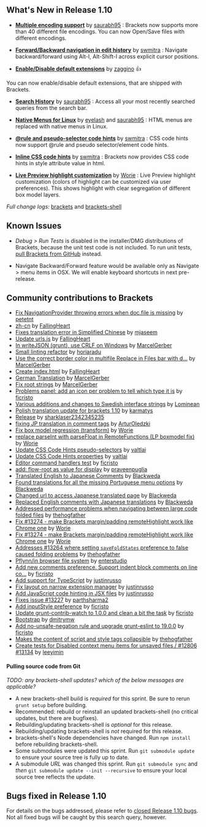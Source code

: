 What's New in Release 1.10
-------------------------

*  **[Multiple encoding support](https://github.com/adobe/brackets/pull/13412)** by [saurabh95](https://github.com/saurabh95) :
Brackets now supports more than 40 different file encodings. You can now Open/Save files with different encodings.
 
*  **[Forward/Backward navigation in edit history](https://github.com/adobe/brackets/pull/13418)** by [swmitra](https://github.com/swmitra) :
Navigate backward/forward using Alt-I, Alt-Shift-I across explicit cursor positions.
 
*  **[Enable/Disable default extensions](https://github.com/adobe/brackets/pull/13136)** by [zaggino](https://github.com/zaggino) 👍 

You can now enable/disable default extensions, that are shipped with Brackets.
 
*  **[Search History](https://github.com/adobe/brackets/pull/13237)** by [saurabh95](https://github.com/saurabh95) :
Access all your most recently searched queries from the search bar. 
 
*  **[Native Menus for Linux](https://github.com/adobe/brackets-shell/pull/602)** by [eyelash](https://github.com/eyelash) and [saurabh95](https://github.com/saurabh95) :
HTML menus are replaced with native menus in Linux.
 
*  **[@rule and pseudo-selector code hints](https://github.com/adobe/brackets/pull/13295)** by [swmitra](https://github.com/swmitra) :
CSS code hints now support @rule and pseudo selector/element code hints. 
 
*  **[Inline CSS code hints](https://github.com/adobe/brackets/pull/13270)** by [swmitra](https://github.com/swmitra) :
Brackets now provides CSS code hints in style attribute value in html.

*  **[Live Preview highlight customization](https://github.com/adobe/brackets/pull/12949)** by [Worie](https://github.com/Worie) :
Live Preview highlight customization (colors of highlight can be customized via user preferences). This shows highlight with clear segregation of different box model layers.


_Full change logs:_ [brackets](https://github.com/adobe/brackets/compare/release-1.9...release-1.10#commits_bucket) and [brackets-shell](https://github.com/adobe/brackets-shell/compare/release-1.9...release-1.10#commits_bucket)



Known Issues
------------
* _Debug > Run Tests_ is disabled in the installer/DMG distributions of Brackets, because the unit test code is not included. To run unit tests, [pull Brackets from GitHub](https://github.com/adobe/brackets/wiki/How-to-Hack-on-Brackets#wiki-getcode) instead.

* Navigate Backward/Forward feature would be available only as Navigate > menu items in OSX. We will enable keyboard shortcuts in next pre-release.

Community contributions to Brackets
-----------------------------------

* [Fix NavigationProvider throwing errors when doc.file is missing](https://github.com/adobe/brackets/pull/13492) by [petetnt](https://github.com/petetnt)
* [zh-cn](https://github.com/adobe/brackets/pull/13473) by [FallingHeart](https://github.com/FallingHeart)
* [Fixes translation error in Simplified Chinese](https://github.com/adobe/brackets/pull/13463) by [mjaseem](https://github.com/mjaseem)
* [Update urls.js](https://github.com/adobe/brackets/pull/13459) by [FallingHeart](https://github.com/FallingHeart)
* [In writeJSON (grunt), use CRLF on Windows](https://github.com/adobe/brackets/pull/13458) by [MarcelGerber](https://github.com/MarcelGerber)
* [Small linting refactor](https://github.com/adobe/brackets/pull/13452) by [horiaradu](https://github.com/horiaradu)
* [Use the correct border color in multifile Replace in Files bar with d…](https://github.com/adobe/brackets/pull/13449) by [MarcelGerber](https://github.com/MarcelGerber)
* [Create index.html](https://github.com/adobe/brackets/pull/13446) by [FallingHeart](https://github.com/FallingHeart)
* [German Translation](https://github.com/adobe/brackets/pull/13436) by [MarcelGerber](https://github.com/MarcelGerber)
* [Fix root strings](https://github.com/adobe/brackets/pull/13435) by [MarcelGerber](https://github.com/MarcelGerber)
* [Problems panel: add an icon per problem to tell which type it is](https://github.com/adobe/brackets/pull/13430) by [ficristo](https://github.com/ficristo)
* [Various additions and changes to Swedish interface strings](https://github.com/adobe/brackets/pull/13404) by [Lominean](https://github.com/Lominean)
* [Polish translation update for brackets 1.10](https://github.com/adobe/brackets/pull/13398) by [karmatys](https://github.com/karmatys)
* [Release](https://github.com/adobe/brackets/pull/13373) by [sharklaser2342345235](https://github.com/sharklaser2342345235)
* [fixing JP translation in comment tags](https://github.com/adobe/brackets/pull/13363) by [ArturOledzki](https://github.com/ArturOledzki)
* [Fix box model regression (transform)](https://github.com/adobe/brackets/pull/13357) by [Worie](https://github.com/Worie)
* [replace parseInt with parseFloat in RemoteFunctions (LP boxmodel fix)](https://github.com/adobe/brackets/pull/13353) by [Worie](https://github.com/Worie)
* [Update CSS Code Hints pseudo-selectors](https://github.com/adobe/brackets/pull/13345) by [valtlai](https://github.com/valtlai)
* [Update CSS Code Hints properties](https://github.com/adobe/brackets/pull/13344) by [valtlai](https://github.com/valtlai)
* [Editor command handlers test](https://github.com/adobe/brackets/pull/13337) by [ficristo](https://github.com/ficristo)
* [add: flow-root as value for display](https://github.com/adobe/brackets/pull/13334) by [praveenpuglia](https://github.com/praveenpuglia)
* [Translated English to Japanese Comments](https://github.com/adobe/brackets/pull/13327) by [Blackweda](https://github.com/Blackweda)
* [Found translations for all the missing Portuguese menu options](https://github.com/adobe/brackets/pull/13323) by [Blackweda](https://github.com/Blackweda)
* [Changed url to access Japanese translated page](https://github.com/adobe/brackets/pull/13321) by [Blackweda](https://github.com/Blackweda)
* [Replaced English comments with Japanese translations](https://github.com/adobe/brackets/pull/13320) by [Blackweda](https://github.com/Blackweda)
* [Addressed performance problems when navigating between large code folded files](https://github.com/adobe/brackets/pull/13310) by [thehogfather](https://github.com/thehogfather)
* [Fix #13274 - make Brackets margin/padding remoteHighlight work like Chrome one](https://github.com/adobe/brackets/pull/13297) by [Worie](https://github.com/Worie)
* [Fix #13274 - make Brackets margin/padding remoteHighlight work like Chrome one](https://github.com/adobe/brackets/pull/13288) by [Worie](https://github.com/Worie)
* [Addresses #13264 where setting `saveFoldStates` preference to false caused folding problems](https://github.com/adobe/brackets/pull/13269) by [thehogfather](https://github.com/thehogfather)
* [Pflynn/in browser file system](https://github.com/adobe/brackets/pull/13265) by [enterstudio](https://github.com/enterstudio)
* [Add new comments preference. Support indent block comments on line co…](https://github.com/adobe/brackets/pull/13254) by [ficristo](https://github.com/ficristo)
* [Add support for TypeScript](https://github.com/adobe/brackets/pull/13250) by [justinrusso](https://github.com/justinrusso)
* [Fix layout on narrow extension manager](https://github.com/adobe/brackets/pull/13245) by [justinrusso](https://github.com/justinrusso)
* [Add JavaScript code hinting in JSX files](https://github.com/adobe/brackets/pull/13243) by [justinrusso](https://github.com/justinrusso)
* [Fixes issue #13227](https://github.com/adobe/brackets/pull/13235) by [parthsharma2](https://github.com/parthsharma2)
* [Add inputStyle preference](https://github.com/adobe/brackets/pull/13216) by [ficristo](https://github.com/ficristo)
* [Update grunt-contrib-watch to 1.0.0 and clean a bit the task](https://github.com/adobe/brackets/pull/13215) by [ficristo](https://github.com/ficristo)
* [Bootstrap](https://github.com/adobe/brackets/pull/13208) by [dmitrymw](https://github.com/dmitrymw)
* [Add no-unsafe-negation rule and upgrade grunt-eslint to 19.0.0](https://github.com/adobe/brackets/pull/13199) by [ficristo](https://github.com/ficristo)
* [Makes the content of script and style tags collapsible](https://github.com/adobe/brackets/pull/13198) by [thehogfather](https://github.com/thehogfather)
* [Create tests for Disabled context menu items for unsaved files / #12806 #13134](https://github.com/adobe/brackets/pull/13178) by [leeyimin](https://github.com/leeyimin)


#### Pulling source code from Git
_TODO: any brackets-shell updates? which of the below messages are applicable?_

* A new brackets-shell build is _required_ for this sprint. Be sure to rerun `grunt setup` before building.
* Recommended: rebuild or reinstall an updated brackets-shell (no critical updates, but there are bugfixes).
* Rebuilding/updating brackets-shell is _optional_ for this release.
* Rebuilding/updating brackets-shell is _not_ required for this release.
* brackets-shell's Node dependencies have changed. Run `npm install` before rebuilding brackets-shell.
* Some submodules were updated this sprint. Run `git submodule update` to ensure your source tree is fully up to date.
* A submodule _URL_ was changed this sprint. Run `git submodule sync` and _then_ `git submodule update --init --recursive` to ensure your local source tree reflects the update.


Bugs fixed in Release 1.10
-------------------------
For details on the bugs addressed, please refer to [closed Release 1.10 bugs](https://github.com/adobe/brackets/issues?q=is%3Aclosed+milestone%3A%22Release+1.10%22). Not all fixed bugs will be caught by this search query, however.
